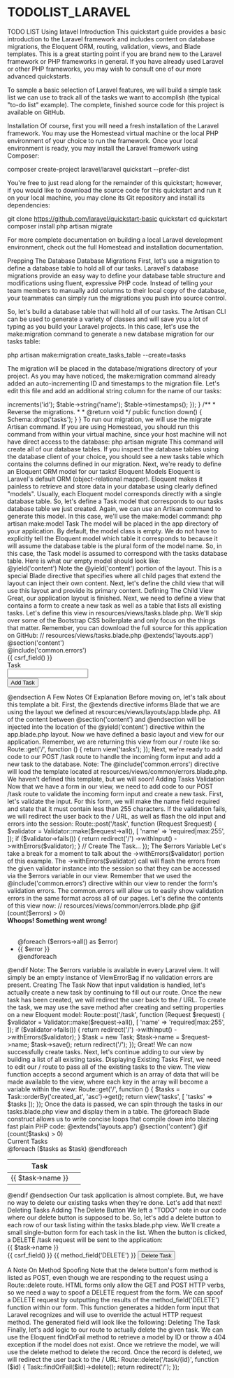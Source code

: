 # TODOLIST_LARAVEL
TODO LIST Using latavel
Introduction
This quickstart guide provides a basic introduction to the Laravel framework and includes content on database migrations, the Eloquent ORM, routing, validation, views, and Blade templates. This is a great starting point if you are brand new to the Laravel framework or PHP frameworks in general. If you have already used Laravel or other PHP frameworks, you may wish to consult one of our more advanced quickstarts.

To sample a basic selection of Laravel features, we will build a simple task list we can use to track all of the tasks we want to accomplish (the typical "to-do list" example). The complete, finished source code for this project is available on GitHub.

Installation
Of course, first you will need a fresh installation of the Laravel framework. You may use the Homestead virtual machine or the local PHP environment of your choice to run the framework. Once your local environment is ready, you may install the Laravel framework using Composer:

composer create-project laravel/laravel quickstart --prefer-dist

You're free to just read along for the remainder of this quickstart; however, if you would like to download the source code for this quickstart and run it on your local machine, you may clone its Git repository and install its dependencies:

git clone https://github.com/laravel/quickstart-basic quickstart
cd quickstart
composer install
php artisan migrate

For more complete documentation on building a local Laravel development environment, check out the full Homestead and installation documentation.

Prepping The Database
Database Migrations
First, let's use a migration to define a database table to hold all of our tasks. Laravel's database migrations provide an easy way to define your database table structure and modifications using fluent, expressive PHP code. Instead of telling your team members to manually add columns to their local copy of the database, your teammates can simply run the migrations you push into source control.

So, let's build a database table that will hold all of our tasks. The Artisan CLI can be used to generate a variety of classes and will save you a lot of typing as you build your Laravel projects. In this case, let's use the make:migration command to generate a new database migration for our tasks table:

php artisan make:migration create_tasks_table --create=tasks

The migration will be placed in the database/migrations directory of your project. As you may have noticed, the make:migration command already added an auto-incrementing ID and timestamps to the migration file. Let's edit this file and add an additional string column for the name of our tasks:

<?php
 
use Illuminate\Database\Schema\Blueprint;
use Illuminate\Database\Migrations\Migration;
 
class CreateTasksTable extends Migration
{
    /**
     * Run the migrations.
     *
     * @return void
     */
    public function up()
    {
        Schema::create('tasks', function (Blueprint $table) {
            $table->increments('id');
            $table->string('name');
            $table->timestamps();
        });
    }
 
    /**
     * Reverse the migrations.
     *
     * @return void
     */
    public function down()
    {
        Schema::drop('tasks');
    }
}

To run our migration, we will use the migrate Artisan command. If you are using Homestead, you should run this command from within your virtual machine, since your host machine will not have direct access to the database: 

php artisan migrate

This command will create all of our database tables. If you inspect the database tables using the database client of your choice, you should see a new tasks table which contains the columns defined in our migration. Next, we're ready to define an Eloquent ORM model for our tasks!

Eloquent Models
Eloquent is Laravel's default ORM (object-relational mapper). Eloquent makes it painless to retrieve and store data in your database using clearly defined "models". Usually, each Eloquent model corresponds directly with a single database table.

So, let's define a Task model that corresponds to our tasks database table we just created. Again, we can use an Artisan command to generate this model. In this case, we'll use the make:model command:

php artisan make:model Task

The model will be placed in the app directory of your application. By default, the model class is empty. We do not have to explicitly tell the Eloquent model which table it corresponds to because it will assume the database table is the plural form of the model name. So, in this case, the Task model is assumed to correspond with the tasks database table. Here is what our empty model should look like:

<?php
 
namespace App;
 
use Illuminate\Database\Eloquent\Model;
 
class Task extends Model
{
    //
}

We'll learn more about how to use Eloquent models as we add routes to our application. Of course, feel free to consult the complete Eloquent documentation for more information.

Routing
Stubbing The Routes
Next, we're ready to add a few routes to our application. Routes are used to point URLs to controllers or anonymous functions that should be executed when a user accesses a given page. By default, all Laravel routes are defined in the app/Http/routes.php file that is included in every new project.

For this application, we know we will need at least three routes: a route to display a list of all of our tasks, a route to add new tasks, and a route to delete existing tasks. So, let's stub all of these routes in the app/Http/routes.php file:

<?php
 
use App\Task;
use Illuminate\Http\Request;
 
/**
 * Display All Tasks
 */
Route::get('/', function () {
    //
});
 
/**
 * Add A New Task
 */
Route::post('/task', function (Request $request) {
    //
});
 
/**
 * Delete An Existing Task
 */
Route::delete('/task/{id}', function ($id) {
    //
});

Displaying A View
Next, let's fill out our / route. From this route, we want to render an HTML template that contains a form to add new tasks, as well as a list of all current tasks.

In Laravel, all HTML templates are stored in the resources/views directory, and we can use the view helper to return one of these templates from our route:

Route::get('/', function () {
    return view('tasks');
});

Of course, we need to actually define this view, so let's do that now!

Building Layouts & Views
This application only has a single view which contains a form for adding new tasks as well as a listing of all current tasks. To help you visualize the view, here is a screenshot of the finished application with basic Bootstrap CSS styling applied:

Application Image

Defining The Layout
Almost all web applications share the same layout across pages. For example, this application has a top navigation bar that would be typically present on every page (if we had more than one). Laravel makes it easy to share these common features across every page using Blade layouts.

As we discussed earlier, all Laravel views are stored in resources/views. So, let's define a new layout view in resources/views/layouts/app.blade.php. The .blade.php extension instructs the framework to use the Blade templating engine to render the view. Of course, you may use plain PHP templates with Laravel. However, Blade provides convenient short-cuts for writing cleaner, terse templates.

Our app.blade.php view should look like the following:

// resources/views/layouts/app.blade.php
 
<!DOCTYPE html>
<html lang="en">
    <head>
        <title>Laravel Quickstart - Basic</title>
 
        <!-- CSS And JavaScript -->
    </head>
 
    <body>
        <div class="container">
            <nav class="navbar navbar-default">
                <!-- Navbar Contents -->
            </nav>
        </div>
 
        @yield('content')
    </body>
</html>

Note the @yield('content') portion of the layout. This is a special Blade directive that specifies where all child pages that extend the layout can inject their own content. Next, let's define the child view that will use this layout and provide its primary content.

Defining The Child View
Great, our application layout is finished. Next, we need to define a view that contains a form to create a new task as well as a table that lists all existing tasks. Let's define this view in resources/views/tasks.blade.php.

We'll skip over some of the Bootstrap CSS boilerplate and only focus on the things that matter. Remember, you can download the full source for this application on GitHub:

// resources/views/tasks.blade.php
 
@extends('layouts.app')
 
@section('content')
 
    <!-- Bootstrap Boilerplate... -->
 
    <div class="panel-body">
        <!-- Display Validation Errors -->
        @include('common.errors')
 
        <!-- New Task Form -->
        <form action="/task" method="POST" class="form-horizontal">
            {{ csrf_field() }}
 
            <!-- Task Name -->
            <div class="form-group">
                <label for="task" class="col-sm-3 control-label">Task</label>
 
                <div class="col-sm-6">
                    <input type="text" name="name" id="task-name" class="form-control">
                </div>
            </div>
 
            <!-- Add Task Button -->
            <div class="form-group">
                <div class="col-sm-offset-3 col-sm-6">
                    <button type="submit" class="btn btn-default">
                        <i class="fa fa-plus"></i> Add Task
                    </button> 
                </div>
            </div>
        </form>
    </div>
 
    <!-- TODO: Current Tasks -->
@endsection

A Few Notes Of Explanation
Before moving on, let's talk about this template a bit. First, the @extends directive informs Blade that we are using the layout we defined at resources/views/layouts/app.blade.php. All of the content between @section('content') and @endsection will be injected into the location of the @yield('content') directive within the app.blade.php layout.

Now we have defined a basic layout and view for our application. Remember, we are returning this view from our / route like so:

Route::get('/', function () {
    return view('tasks');
});

Next, we're ready to add code to our POST /task route to handle the incoming form input and add a new task to the database.

Note: The @include('common.errors') directive will load the template located at resources/views/common/errors.blade.php. We haven't defined this template, but we will soon!

Adding Tasks
Validation
Now that we have a form in our view, we need to add code to our POST /task route to validate the incoming form input and create a new task. First, let's validate the input.

For this form, we will make the name field required and state that it must contain less than 255 characters. If the validation fails, we will redirect the user back to the / URL, as well as flash the old input and errors into the session:

Route::post('/task', function (Request $request) {
    $validator = Validator::make($request->all(), [
        'name' => 'required|max:255',
    ]);
 
    if ($validator->fails()) {
        return redirect('/')
            ->withInput()
            ->withErrors($validator);
    }
 
    // Create The Task...
});

The $errors Variable
Let's take a break for a moment to talk about the ->withErrors($validator) portion of this example. The ->withErrors($validator) call will flash the errors from the given validator instance into the session so that they can be accessed via the $errors variable in our view.

Remember that we used the @include('common.errors') directive within our view to render the form's validation errors. The common.errors will allow us to easily show validation errors in the same format across all of our pages. Let's define the contents of this view now:

// resources/views/common/errors.blade.php
 
@if (count($errors) > 0)
    <!-- Form Error List -->
    <div class="alert alert-danger">
        <strong>Whoops! Something went wrong!</strong>
 
        <br><br>
 
        <ul>
            @foreach ($errors->all() as $error)
                <li>{{ $error }}</li>
            @endforeach
        </ul>
    </div>
@endif

Note: The $errors variable is available in every Laravel view. It will simply be an empty instance of ViewErrorBag if no validation errors are present.

Creating The Task
Now that input validation is handled, let's actually create a new task by continuing to fill out our route. Once the new task has been created, we will redirect the user back to the / URL. To create the task, we may use the save method after creating and setting properties on a new Eloquent model:

Route::post('/task', function (Request $request) {
    $validator = Validator::make($request->all(), [
        'name' => 'required|max:255',
    ]);
 
    if ($validator->fails()) {
        return redirect('/')
            ->withInput()
            ->withErrors($validator);
    }
 
    $task = new Task;
    $task->name = $request->name;
    $task->save();
 
    return redirect('/');
});

Great! We can now successfully create tasks. Next, let's continue adding to our view by building a list of all existing tasks.

Displaying Existing Tasks
First, we need to edit our / route to pass all of the existing tasks to the view. The view function accepts a second argument which is an array of data that will be made available to the view, where each key in the array will become a variable within the view:

Route::get('/', function () {
    $tasks = Task::orderBy('created_at', 'asc')->get();
 
    return view('tasks', [
        'tasks' => $tasks
    ]);
});

Once the data is passed, we can spin through the tasks in our tasks.blade.php view and display them in a table. The @foreach Blade construct allows us to write concise loops that compile down into blazing fast plain PHP code:

@extends('layouts.app')
 
@section('content')
    <!-- Create Task Form... -->
 
    <!-- Current Tasks -->
    @if (count($tasks) > 0)
        <div class="panel panel-default">
            <div class="panel-heading">
                Current Tasks
            </div>
 
            <div class="panel-body">
                <table class="table table-striped task-table">
 
                    <!-- Table Headings -->
                    <thead>
                        <th>Task</th>
                        <th>&nbsp;</th>
                    </thead>
 
                    <!-- Table Body -->
                    <tbody>
                        @foreach ($tasks as $task)
                            <tr>
                                <!-- Task Name -->
                                <td class="table-text">
                                    <div>{{ $task->name }}</div>
                                </td>
 
                                <td>
                                    <!-- TODO: Delete Button -->
                                </td>
                            </tr>
                        @endforeach
                    </tbody>
                </table>
            </div>
        </div>
    @endif
@endsection

Our task application is almost complete. But, we have no way to delete our existing tasks when they're done. Let's add that next!

Deleting Tasks
Adding The Delete Button
We left a "TODO" note in our code where our delete button is supposed to be. So, let's add a delete button to each row of our task listing within the tasks.blade.php view. We'll create a small single-button form for each task in the list. When the button is clicked, a DELETE /task request will be sent to the application:

<tr>
    <!-- Task Name -->
    <td class="table-text">
        <div>{{ $task->name }}</div>
    </td>
 
    <!-- Delete Button -->
    <td>
        <form action="/task/{{ $task->id }}" method="POST">
            {{ csrf_field() }}
            {{ method_field('DELETE') }}
 
            <button>Delete Task</button>
        </form>
    </td>
</tr>

A Note On Method Spoofing
Note that the delete button's form method is listed as POST, even though we are responding to the request using a Route::delete route. HTML forms only allow the GET and POST HTTP verbs, so we need a way to spoof a DELETE request from the form.

We can spoof a DELETE request by outputting the results of the method_field('DELETE') function within our form. This function generates a hidden form input that Laravel recognizes and will use to override the actual HTTP request method. The generated field will look like the following:

<input type="hidden" name="_method" value="DELETE">

Deleting The Task
Finally, let's add logic to our route to actually delete the given task. We can use the Eloquent findOrFail method to retrieve a model by ID or throw a 404 exception if the model does not exist. Once we retrieve the model, we will use the delete method to delete the record. Once the record is deleted, we will redirect the user back to the / URL:

Route::delete('/task/{id}', function ($id) {
    Task::findOrFail($id)->delete();
 
    return redirect('/');
});
